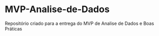 # MVP-Analise-de-Dados
Repositório criado para a entrega do MVP de Analise de Dados e Boas Práticas 
